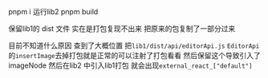 pnpm i
运行lib2 pnpm build

保留lib1的 dist 文件 实在是打包复现不出来 把原来的包复制了一部分过来

目前不知道什么原因 查到了大概位置
把`lib1/dist/api/editorApi.js` `EditorApi`的`insertImage`去掉打包就是正常的可以注射了打包看看
然后保留这个导致引入了imageNode 然后在lib2 中引入lib1打包 就会出现`external_react_["default"]`


